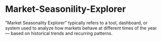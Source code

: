 # Market-Seasonility-Explorer
"Market Seasonality Explorer" typically refers to a tool, dashboard, or system used to analyze how markets behave at different times of the year — based on historical trends and recurring patterns.
